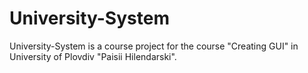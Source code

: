# University-System
University-System is a course project for the course "Creating GUI" in University of Plovdiv "Paisii Hilendarski".
